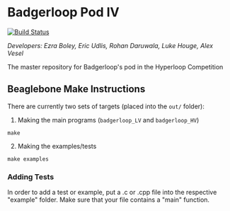 # Badgerloop Pod IV
[![Build Status](https://travis-ci.org/badgerloop-software/pod.svg?branch=master)](https://travis-ci.org/badgerloop-software/pod)

*Developers: Ezra Boley, Eric Udlis, Rohan Daruwala, Luke Houge, Alex Vesel*

The master repository for Badgerloop's pod in the Hyperloop Competition

## Beaglebone Make Instructions

There are currently two sets of targets (placed into the `out/` folder):

1) Making the main programs (`badgerloop_LV` and `badgerloop_HV`)

```
make
```

2) Making the examples/tests

```
make examples
```


### Adding Tests

In order to add a test or example, put a .c or .cpp file into the respective "example" folder. Make sure that your file contains a "main" function.
